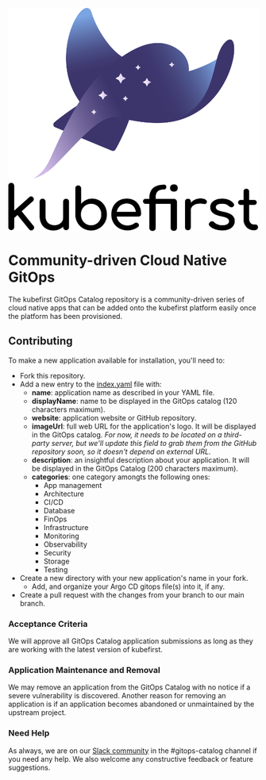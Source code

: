 <p align="center">
  <picture>
    <source media="(prefers-color-scheme: dark)" srcset="img/kubefirst-light.svg" alt="Kubefirst Logo">
    <img alt="" src="img/kubefirst.svg">
  </picture>
</p>

# Community-driven Cloud Native GitOps

The kubefirst GitOps Catalog repository is a community-driven series of cloud native apps that can be added onto the kubefirst platform easily once the platform has been provisioned.

## Contributing

To make a new application available for installation, you'll need to:

- Fork this repository.
- Add a new entry to the [index.yaml](index.yaml) file with:
  - **name**: application name as described in your YAML file.
  - **displayName**: name to be displayed in the GitOps catalog (120 characters maximum).
  - **website**: application website or GitHub repository.
  - **imageUrl**: full web URL for the application's logo. It will be displayed in the GitOps catalog. _For now, it needs to be located on a third-party server, but we'll update this field to grab them from the GitHub repository soon, so it doesn't depend on external URL._
  - **description**: an insightful description about your application. It will be displayed in the GitOps Catalog (200 characters maximum).
  - **categories**: one category amongts the following ones:
    - App management
    - Architecture
    - CI/CD
    - Database
    - FinOps
    - Infrastructure
    - Monitoring
    - Observability
    - Security
    - Storage
    - Testing
- Create a new directory with your new application's name in your fork.
  - Add, and organize your Argo CD gitops file(s) into it, if any.
- Create a pull request with the changes from your branch to our main branch.

### Acceptance Criteria

We will approve all GitOps Catalog application submissions as long as they are working with the latest version of kubefirst.

### Application Maintenance and Removal

We may remove an application from the GitOps Catalog with no notice if a severe vulnerability is discovered. Another reason for removing an application is if an application becomes abandoned or unmaintained by the upstream project.

### Need Help

As always, we are on our [Slack community](https://kubefirst.io/slack) in the #gitops-catalog channel  if you need any help. We also welcome any constructive feedback or feature suggestions.
